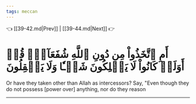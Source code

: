 ```yaml
---
tags: meccan
---
```


👈 [[39-42.md|Prev]] | [[39-44.md|Next]] 👉

# أَمِ ٱتَّخَذُواْ مِن دُونِ ٱللَّهِ شُفَعَآءَۚ قُلۡ أَوَلَوۡ كَانُواْ لَا يَمۡلِكُونَ شَيۡـٔٗا وَلَا يَعۡقِلُونَ

Or have they taken other than Allah as intercessors? Say, "Even though they do not possess [power over] anything, nor do they reason

---

